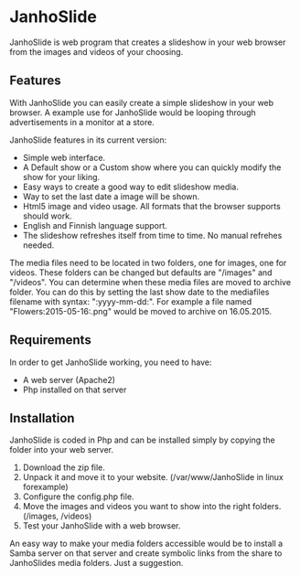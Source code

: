 # JanhoSlide

JanhoSlide is web program that creates a slideshow in your web browser from the images and videos of your choosing.

## Features
With JanhoSlide you can easily create a simple slideshow in your web browser. A example use for JanhoSlide would be looping through advertisements in a monitor at a store.

JanhoSlide features in its current version:
- Simple web interface.
- A Default show or a Custom show where you can quickly modify the show for your liking.
- Easy ways to create a good way to edit slideshow media.
- Way to set the last date a image will be shown.
- Html5 image and video usage. All formats that the browser supports should work.
- English and Finnish language support.
- The slideshow refreshes itself from time to time. No manual refrehes needed.

The media files need to be located in two folders, one for images, one for videos. These folders can be changed but defaults are "/images" and "/videos". You can determine when these media files are moved to archive folder. You can do this by setting the last show date to the mediafiles filename with syntax: ":yyyy-mm-dd:". For example a file named "Flowers:2015-05-16:.png" would be moved to archive on 16.05.2015.

## Requirements
In order to get JanhoSlide working, you need to have:
- A web server (Apache2)
- Php installed on that server


## Installation
JanhoSlide is coded in Php and can be installed simply by copying the folder into your web server.

1. Download the zip file.
2. Unpack it and move it to your website. (/var/www/JanhoSlide in linux forexample)
3. Configure the config.php file.
4. Move the images and videos you want to show into the right folders. (/images, /videos)
5. Test your JanhoSlide with a web browser.

An easy way to make your media folders accessible would be to install a Samba server on that server and create symbolic links from the share to JanhoSlides media folders. Just a suggestion.


